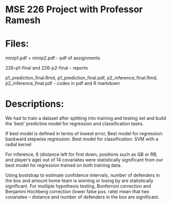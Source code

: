 # MSE 226 Project with Professor Ramesh

# Files: <br />
minip1.pdf + minip2.pdf - pdf of assignments <br />

226-p1-final and 226-p2-final - reports <br />

p1_prediction_final.Rmd, p1_prediction_final.pdf, p2_inference_final.Rmd, p2_inference_final.pdf - codes in pdf and R markdown

# Descriptions: <br />
We had to train a dataset after splitting into training and testing set and build the ‘best’ predictive model for regression and classification tasks.

If best model is defined in terms of lowest error, 
Best model for regression: backward stepwise regression. Best model for classification: SVM with a radial kernel

For inference, 6 (distance left for first down, positions such as QB or RB, and player’s age) out of 14 covariates were statistically significant from our best model for regression trained on both training data. 

Using bootstrap to estimate confidence intervals, number of defenders in the box and amount home team is winning or losing by are statistically significant. For multiple hypothesis testing, Bonferroni correction and Benjamini Hochberg correction (lower false pos. rate) mean that two covariates – distance and number of defenders in the box are significant. 
